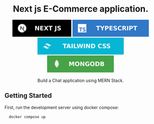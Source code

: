   <div align="center">
    <h1>Next js E-Commerce application.</h1>
    <div>
      <img src="./readme/nextjs.svg" alt="" />
      <img src="./readme/typescript.svg" alt="" />
      <img src="./readme/tailwind.svg" alt="" />
      <img src="./readme/mongodb.svg" alt="" />
    </div>
    <p>
    <p style="font-size: 14px; text-align: center; margin-top: 15px; margin-bottom:4px;">
      Build a Chat application using MERN Stack.
    </p>
  </div>


## Getting Started

First, run the development server using docker compose:

```bash
  docker compose up
```


